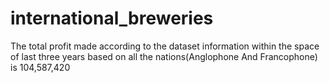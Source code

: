 # international_breweries #
The total profit made according to the dataset information within the space of last three years based on all the nations(Anglophone And Francophone) is 104,587,420
